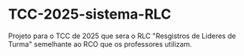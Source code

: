 # TCC-2025-sistema-RLC
Projeto para o TCC de 2025 que sera o RLC "Resgistros de Lideres de Turma" semelhante ao RCO que os professores utilizam.
